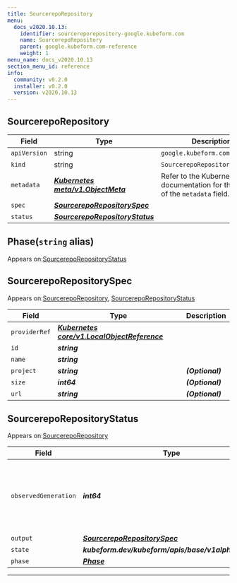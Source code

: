 ```yaml
---
title: SourcerepoRepository
menu:
  docs_v2020.10.13:
    identifier: sourcereporepository-google.kubeform.com
    name: SourcerepoRepository
    parent: google.kubeform.com-reference
    weight: 1
menu_name: docs_v2020.10.13
section_menu_id: reference
info:
  community: v0.2.0
  installer: v0.2.0
  version: v2020.10.13
---
```


## SourcerepoRepository
| Field | Type | Description |
| ------ | ----- | ----------- |
| `apiVersion` | string | `google.kubeform.com/v1alpha1` |
|    `kind` | string | `SourcerepoRepository` |
| `metadata` | ***[Kubernetes meta/v1.ObjectMeta](https://kubernetes.io/docs/reference/generated/kubernetes-api/v1.13/#objectmeta-v1-meta)***|Refer to the Kubernetes API documentation for the fields of the `metadata` field.|
| `spec` | ***[SourcerepoRepositorySpec](#sourcereporepositoryspec)***||
| `status` | ***[SourcerepoRepositoryStatus](#sourcereporepositorystatus)***||
## Phase(`string` alias)

Appears on:[SourcerepoRepositoryStatus](#sourcereporepositorystatus)

## SourcerepoRepositorySpec

Appears on:[SourcerepoRepository](#sourcereporepository), [SourcerepoRepositoryStatus](#sourcereporepositorystatus)

| Field | Type | Description |
| ------ | ----- | ----------- |
| `providerRef` | ***[Kubernetes core/v1.LocalObjectReference](https://kubernetes.io/docs/reference/generated/kubernetes-api/v1.13/#localobjectreference-v1-core)***||
| `id` | ***string***||
| `name` | ***string***||
| `project` | ***string***| ***(Optional)*** |
| `size` | ***int64***| ***(Optional)*** |
| `url` | ***string***| ***(Optional)*** |
## SourcerepoRepositoryStatus

Appears on:[SourcerepoRepository](#sourcereporepository)

| Field | Type | Description |
| ------ | ----- | ----------- |
| `observedGeneration` | ***int64***| ***(Optional)*** Resource generation, which is updated on mutation by the API Server.|
| `output` | ***[SourcerepoRepositorySpec](#sourcereporepositoryspec)***| ***(Optional)*** |
| `state` | ***kubeform.dev/kubeform/apis/base/v1alpha1.State***| ***(Optional)*** |
| `phase` | ***[Phase](#phase)***| ***(Optional)*** |
---
